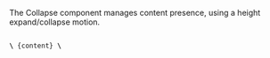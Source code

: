 The Collapse component manages content presence, using a height expand/collapse motion.

<code>
<b>\<Collapse visible={...}></b> {content} <b>\</Collapse></b>
</code>
